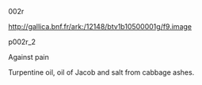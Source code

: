 002r

http://gallica.bnf.fr/ark:/12148/btv1b10500001g/f9.image

p002r_2

Against pain

Turpentine oil, oil of Jacob and salt from cabbage ashes.
